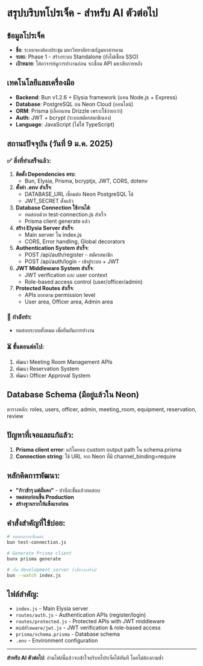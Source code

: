 # สรุปบริบทโปรเจ็ค - สำหรับ AI ตัวต่อไป

## ข้อมูลโปรเจ็ค
- **ชื่อ**: ระบบจองห้องประชุม มหาวิทยาลัยราชภัฏมหาสารคาม
- **ระยะ**: Phase 1 - สร้างระบบ Standalone (ยังไม่เชื่อม SSO)
- **เป้าหมาย**: ให้อาจารย์ดูการทำงานก่อน จะเชื่อม API มหาลัยภายหลัง

## เทคโนโลยีและเครื่องมือ
- **Backend**: Bun v1.2.6 + Elysia framework (แทน Node.js + Express)
- **Database**: PostgreSQL บน Neon Cloud (ออนไลน์)
- **ORM**: Prisma (เลือกแทน Drizzle เพราะใช้ง่ายกว่า)
- **Auth**: JWT + bcrypt (ระบบสมัครสมาชิกเอง)
- **Language**: JavaScript (ไม่ใช่ TypeScript)

## สถานะปัจจุบัน (วันที่ 9 ม.ค. 2025)

### ✅ สิ่งที่ทำเสร็จแล้ว:
1. **ติดตั้ง Dependencies ครบ**:
   - Bun, Elysia, Prisma, bcryptjs, JWT, CORS, dotenv
2. **ตั้งค่า .env สำเร็จ**:
   - DATABASE_URL เชื่อมต่อ Neon PostgreSQL ได้
   - JWT_SECRET ตั้งแล้ว
3. **Database Connection ใช้งานได้**:
   - ทดสอบด้วย test-connection.js สำเร็จ
   - Prisma client generate แล้ว
4. **สร้าง Elysia Server สำเร็จ**:
   - Main server ใน index.js
   - CORS, Error handling, Global decorators
5. **Authentication System สำเร็จ**:
   - POST /api/auth/register - สมัครสมาชิก
   - POST /api/auth/login - เข้าสู่ระบบ + JWT
6. **JWT Middleware System สำเร็จ**:
   - JWT verification และ user context
   - Role-based access control (user/officer/admin)
7. **Protected Routes สำเร็จ**:
   - APIs แยกตาม permission level
   - User area, Officer area, Admin area

### 🔄 กำลังทำ:
- ทดสอบระบบทั้งหมด เพื่อยืนยันการทำงาน

### ⏳ ขั้นตอนต่อไป:
1. พัฒนา Meeting Room Management APIs
2. พัฒนา Reservation System 
3. พัฒนา Officer Approval System

## Database Schema (มีอยู่แล้วใน Neon)
ตารางหลัก: roles, users, officer, admin, meeting_room, equipment, reservation, review

## ปัญหาที่เจอและแก้แล้ว:
1. **Prisma client error**: แก้โดยลบ custom output path ใน schema.prisma
2. **Connection string**: ใช้ URL จาก Neon ที่มี channel_binding=require

## หลักคิดการพัฒนา:
- **"ก้าวช้าๆ แต่มั่นคง"** - ทำทีละขั้นแล้วทดสอบ
- **ทดสอบก่อนขึ้น Production**
- **สร้างฐานรากให้แข็งแรงก่อน**

## คำสั่งสำคัญที่ใช้บ่อย:
```bash
# ทดสอบการเชื่อมต่อ
bun test-connection.js

# Generate Prisma client
bunx prisma generate

# เริ่ม development server (เดี๋ยวจะสร้าง)
bun --watch index.js
```

## ไฟล์สำคัญ:
- `index.js` - Main Elysia server
- `routes/auth.js` - Authentication APIs (register/login)
- `routes/protected.js` - Protected APIs with JWT middleware
- `middleware/jwt.js` - JWT verification & role-based access
- `prisma/schema.prisma` - Database schema
- `.env` - Environment configuration

---
**สำหรับ AI ตัวต่อไป**: อ่านไฟล์นี้แล้วจะเข้าใจบริบทโปรเจ็คได้ทันที โดยไม่ต้องถามซ้ำ
